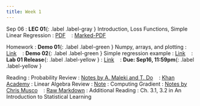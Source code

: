 ```yaml
---
title: Week 1
---
```



Sep 06
: **LEC 01**{: .label .label-gray } Introduction, Loss Functions, Simple Linear Regression
  : [PDF](lectures/01-intro/Lec01.pdf) &nbsp;&nbsp;
  : [Marked-PDF](lectures/01-intro/Lec01-marked.pdf)

Homework
: **Demo 01**{: .label .label-green } Numpy, arrays, and plotting
  : [Link](https://drive.google.com/file/d/1QEEYJNHMHWN1zRIcjgWPShYeXpkcI0ko/view) &nbsp;&nbsp;
: **Demo 02**{: .label .label-green } Simple regression example
  : [Link](https://drive.google.com/file/d/10kzCVJuSTf6xuG_M2o6G4iyM5Y991oMc/view) &nbsp;&nbsp;
: **Lab 01 Release**{: .label .label-yellow } 
  : [Link](https://drive.google.com/file/u/0/d/1s18Mn4285xmav76bMdL-978fp_omjSph/edit) &nbsp;&nbsp;
  : **Due: Sep16, 11:59pm**{: .label .label-yellow }

Reading
: Probability Review 
  : [Notes by A. Maleki and T. Do](https://cs229.stanford.edu/section/cs229-prob.pdf) &nbsp;&nbsp;
  : [Khan Academy](https://www.khanacademy.org/math/statistics-probability/random-variables-stats-library)
: Linear Algebra Review
  : [Note](https://web.stanford.edu/class/cs246/handouts/CS246_LinAlg_review.pdf)
: Computing Gradient
  : [Notes by Chris Musco](https://www.chrismusco.com/machinelearning2023_grad/gradient_practice.pdf) &nbsp;&nbsp;
  : [Raw Markdown](https://www.chrismusco.com/machinelearning2023_grad/gradient_practice.md)
: Additional Reading
  : Ch. 3.1, 3.2 in An Introduction to Statistical Learning